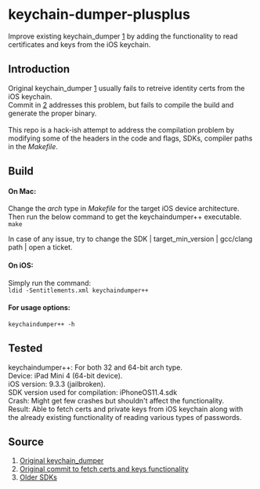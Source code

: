 # keychain-dumper-plusplus
Improve existing keychain_dumper [1](https://github.com/abhinashjain/keychain-dumper-plusplus#Source) by adding the functionality to read certificates and keys from the iOS keychain.

## Introduction
Original keychain_dumper [1](https://github.com/abhinashjain/keychain-dumper-plusplus#Source) usually fails to retreive identity certs from the iOS keychain.\
Commit in [2](https://github.com/abhinashjain/keychain-dumper-plusplus#Source) addresses this problem, but fails to compile the build and generate the proper binary.\
\
This repo is a hack-ish attempt to address the compilation problem by modifying some of the headers in the code and flags, SDKs, compiler paths in the *Makefile*. 

## Build
#### On Mac:
Change the *arch* type in *Makefile* for the target iOS device architecture.\
Then run the below command to get the keychaindumper++ executable.\
`make` 

In case of any issue, try to change the SDK | target_min_version | gcc/clang path  | open a ticket.

#### On iOS:
Simply run the command:\
`ldid -Sentitlements.xml keychaindumper++`

#### For usage options:
`keychaindumper++ -h`

## Tested
keychaindumper++: For both 32 and 64-bit arch type.\
Device: iPad Mini 4 (64-bit device).\
iOS version: 9.3.3 (jailbroken).\
SDK version used for compilation: iPhoneOS11.4.sdk\
Crash: Might get few crashes but shouldn't affect the functionality.\
Result: Able to fetch certs and private keys from iOS keychain along with the already existing functionality of reading various types of passwords.

## Source
1. [Original keychain_dumper](https://github.com/ptoomey3/Keychain-Dumper/)
2. [Original commit to fetch certs and keys functionality](https://github.com/rjoudrey/Keychain-Dumper/commit/4c558843e00516513c8cee7b47fe0605a883e180)
3. [Older SDKs](https://github.com/nst/iOS-Runtime-Headers/releases)
